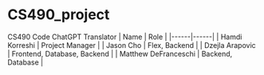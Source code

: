 # CS490_project
CS490 Code ChatGPT Translator 
| Name | Role |
|------|------|
| Hamdi Korreshi | Project Manager |
| Jason Cho | Flex, Backend |
| Dzejla Arapovic | Frontend, Database, Backend |
| Matthew DeFranceschi | Backend, Database |
